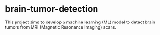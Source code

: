 # brain-tumor-detection
This project aims to develop a machine learning (ML) model to detect brain tumors from MRI (Magnetic Resonance Imaging) scans.
